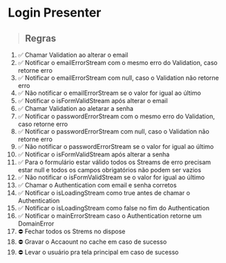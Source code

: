 # Login Presenter

> ## Regras
1.  ✅ Chamar Validation ao alterar o email
2.  ✅ Notificar o emailErrorStream com o mesmo erro do Validation, caso retorne erro
3.  ✅ Notificar o emailErrorStream com null, caso o Validation não retorne erro
4.  ✅ Não notificar o emailErrorStream se o valor for igual ao último
5.  ✅ Notificar o isFormValidStream após alterar o email
6.  ✅ Chamar Validation ao aletarar a senha
7.  ✅ Notificar o passwordErrorStream com o mesmo erro do Validation, caso retorne erro
8.  ✅ Notificar o passwordErrorStream com null, caso o Validation não retorne erro
9.  ✅ Não notificar o passwordErrorStream se o valor for igual ao último
10.  ✅ Notificar o isFormValidStream após alterar a senha
11.  ✅ Para o formulário estar válido todos os Streams de erro precisam estar null e todos os campos obrigatórios não podem ser vazios
12.  ✅ Não notificar o isFormValidStream se o valor for igual ao último
13.  ✅ Chamar o Authentication com email e senha corretos
14.  ✅ Notificar o isLoadingStream como true antes de chamar o Authentication
15.  ✅ Notificar o isLoadingStream como false no fim do Authentication
16.  ✅  Notificar o mainErrorStream caso o Authentication retorne um DomainError
17.  ⛔ Fechar todos os Strems no dispose
18.  ⛔ Gravar o Accaount no cache em caso de sucesso
19.  ⛔ Levar o usuário pra tela principal em caso de sucesso
